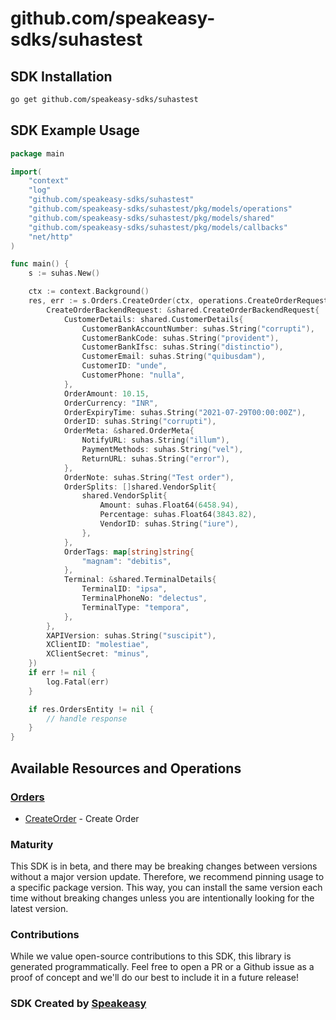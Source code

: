# github.com/speakeasy-sdks/suhastest

<!-- Start SDK Installation -->
## SDK Installation

```bash
go get github.com/speakeasy-sdks/suhastest
```
<!-- End SDK Installation -->

## SDK Example Usage
<!-- Start SDK Example Usage -->


```go
package main

import(
	"context"
	"log"
	"github.com/speakeasy-sdks/suhastest"
	"github.com/speakeasy-sdks/suhastest/pkg/models/operations"
	"github.com/speakeasy-sdks/suhastest/pkg/models/shared"
	"github.com/speakeasy-sdks/suhastest/pkg/models/callbacks"
	"net/http"
)

func main() {
    s := suhas.New()

    ctx := context.Background()
    res, err := s.Orders.CreateOrder(ctx, operations.CreateOrderRequest{
        CreateOrderBackendRequest: &shared.CreateOrderBackendRequest{
            CustomerDetails: shared.CustomerDetails{
                CustomerBankAccountNumber: suhas.String("corrupti"),
                CustomerBankCode: suhas.String("provident"),
                CustomerBankIfsc: suhas.String("distinctio"),
                CustomerEmail: suhas.String("quibusdam"),
                CustomerID: "unde",
                CustomerPhone: "nulla",
            },
            OrderAmount: 10.15,
            OrderCurrency: "INR",
            OrderExpiryTime: suhas.String("2021-07-29T00:00:00Z"),
            OrderID: suhas.String("corrupti"),
            OrderMeta: &shared.OrderMeta{
                NotifyURL: suhas.String("illum"),
                PaymentMethods: suhas.String("vel"),
                ReturnURL: suhas.String("error"),
            },
            OrderNote: suhas.String("Test order"),
            OrderSplits: []shared.VendorSplit{
                shared.VendorSplit{
                    Amount: suhas.Float64(6458.94),
                    Percentage: suhas.Float64(3843.82),
                    VendorID: suhas.String("iure"),
                },
            },
            OrderTags: map[string]string{
                "magnam": "debitis",
            },
            Terminal: &shared.TerminalDetails{
                TerminalID: "ipsa",
                TerminalPhoneNo: "delectus",
                TerminalType: "tempora",
            },
        },
        XAPIVersion: suhas.String("suscipit"),
        XClientID: "molestiae",
        XClientSecret: "minus",
    })
    if err != nil {
        log.Fatal(err)
    }

    if res.OrdersEntity != nil {
        // handle response
    }
}
```
<!-- End SDK Example Usage -->

<!-- Start SDK Available Operations -->
## Available Resources and Operations


### [Orders](docs/sdks/orders/README.md)

* [CreateOrder](docs/sdks/orders/README.md#createorder) - Create Order
<!-- End SDK Available Operations -->

### Maturity

This SDK is in beta, and there may be breaking changes between versions without a major version update. Therefore, we recommend pinning usage
to a specific package version. This way, you can install the same version each time without breaking changes unless you are intentionally
looking for the latest version.

### Contributions

While we value open-source contributions to this SDK, this library is generated programmatically.
Feel free to open a PR or a Github issue as a proof of concept and we'll do our best to include it in a future release!

### SDK Created by [Speakeasy](https://docs.speakeasyapi.dev/docs/using-speakeasy/client-sdks)
